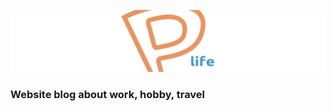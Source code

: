 ![img](https://raw.githubusercontent.com/papchenko/papchenkolife/da86d47e4f1b874a7e62a92bde2bc3a42a992063/resources/papchenkolife-logo.svg)
### Website blog about work, hobby, travel
